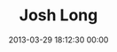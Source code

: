 ---
title: "Josh Long"
date: 2013-03-29 18:12:30 00:00
permalink: /joshlong
twitter: "@joshlong"
likes: [1741,1637,67,1743,310,312,1375,66,39,1680,1670,1509,1646,724,710,1066,1064,1113,1843,1904,1896,1864,715,1913]
id: 1869
gravatar: "http://www.gravatar.com/avatar/63bb7f18349b45da0849e35186477d47"
---